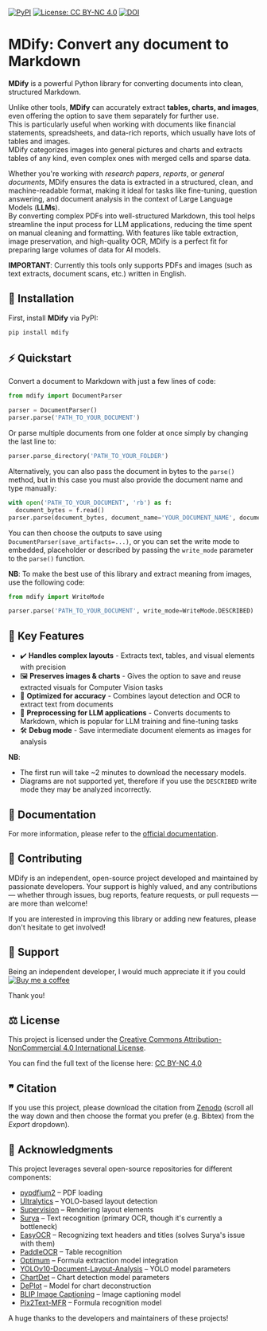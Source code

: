 [![PyPI](https://img.shields.io/pypi/v/mdify?color=red)](https://pypi.org/project/mdify/)
[![License: CC BY-NC 4.0](https://img.shields.io/badge/License-CC%20BY%20NC%204.0-lightgrey)](https://creativecommons.org/licenses/by-nc/4.0/legalcode)
[![DOI](https://zenodo.org/badge/DOI/10.5281/zenodo.14795743.svg)](https://doi.org/10.5281/zenodo.14795743)

# MDify: Convert any document to Markdown  

**MDify** is a powerful Python library for converting documents into clean, structured Markdown.

Unlike other tools, **MDify** can accurately extract **tables, charts, and images**, even offering the option to save them separately for further use. \
This is particularly useful when working with documents like financial statements, spreadsheets, and data-rich reports, which usually have lots of tables and images. \
MDify categorizes images into general pictures and charts and extracts tables of any kind, even complex ones with merged cells and sparse data.

Whether you're working with *research papers*, *reports*, or *general documents*, MDify ensures the data is extracted in a structured, clean, and machine-readable format, making it ideal for tasks like fine-tuning, question answering, and document analysis in the context of Large Language Models (**LLMs**). \
By converting complex PDFs into well-structured Markdown, this tool helps streamline the input process for LLM applications, reducing the time spent on manual cleaning and formatting. With features like table extraction, image preservation, and high-quality OCR, MDify is a perfect fit for preparing large volumes of data for AI models.

**IMPORTANT**: Currently this tools only supports PDFs and images (such as text extracts, document scans, etc.) written in English.

## 🚀 Installation  
First, install **MDify** via PyPI:  

```sh
pip install mdify
```


## ⚡ Quickstart  
Convert a document to Markdown with just a few lines of code:
```python
from mdify import DocumentParser

parser = DocumentParser()
parser.parse('PATH_TO_YOUR_DOCUMENT')
```

Or parse multiple documents from one folder at once simply by changing the last line to:
```python
parser.parse_directory('PATH_TO_YOUR_FOLDER')
```

Alternatively, you can also pass the document in bytes to the `parse()` method, but in this case you must also provide the document name and type manually:
```python
with open('PATH_TO_YOUR_DOCUMENT', 'rb') as f:
  document_bytes = f.read()
parser.parse(document_bytes, document_name='YOUR_DOCUMENT_NAME', document_type='pdf')
```

You can then choose the outputs to save using `DocumentParser(save_artifacts=...)`, or you can set the write mode to embedded, placeholder or described by passing the `write_mode` parameter to the `parse()` function.

**NB**: To make the best use of this library and extract meaning from images, use the following code:
```python
from mdify import WriteMode

parser.parse('PATH_TO_YOUR_DOCUMENT', write_mode=WriteMode.DESCRIBED)
```


## 🔹 Key Features  
- ✔️ **Handles complex layouts** - Extracts text, tables, and visual elements with precision
- 🖼️ **Preserves images & charts** - Gives the option to save and reuse extracted visuals for Computer Vision tasks
- 🎯 **Optimized for accuracy** - Combines layout detection and OCR to extract text from documents
- 🤖 **Preprocessing for LLM applications** - Converts documents to Markdown, which is popular for LLM training and fine-tuning tasks
- 🛠️ **Debug mode** - Save intermediate document elements as images for analysis

**NB**:
- The first run will take ~2 minutes to download the necessary models.
- Diagrams are not supported yet, therefore if you use the `DESCRIBED` write mode they may be analyzed incorrectly.


## 📄 Documentation
For more information, please refer to the [official documentation](https://stefanodangelo.github.io/mdify/).


## 🤝 Contributing
MDify is an independent, open-source project developed and maintained by passionate developers. Your support is highly valued, and any contributions — whether through issues, bug reports, feature requests, or pull requests — are more than welcome!

If you are interested in improving this library or adding new features, please don't hesitate to get involved!


## 💖 Support
Being an independent developer, I would much appreciate it if you could\
[![Buy me a coffee](https://img.buymeacoffee.com/button-api/?text=buy%20me%20a%20coffee&emoji="☕"&slug=stefanodangelo&button_colour=FF5F5F&font_colour=ffffff&font_family=Lato&outline_colour=000000&coffee_colour=FFDD00)](https://www.buymeacoffee.com/stefanodangelo)


Thank you!

## ⚖️ License
This project is licensed under the [Creative Commons Attribution-NonCommercial 4.0 International License](LICENSE).

You can find the full text of the license here: [CC BY-NC 4.0](https://creativecommons.org/licenses/by-nc/4.0/legalcode)


## ❞ Citation
If you use this project, please download the citation from [Zenodo](https://doi.org/10.5281/zenodo.14795743) (scroll all the way down and then choose the format you prefer (e.g. Bibtex) from the *Export* dropdown).


## 🔗 Acknowledgments  
This project leverages several open-source repositories for different components:  

- [pypdfium2](https://github.com/pypdfium2-team/pypdfium2) – PDF loading
- [Ultralytics](https://github.com/ultralytics/ultralytics) – YOLO-based layout detection
- [Supervision](https://github.com/roboflow/supervision) – Rendering layout elements
- [Surya](https://github.com/VikParuchuri/surya) – Text recognition (primary OCR, though it's currently a bottleneck)
- [EasyOCR](https://github.com/JaidedAI/EasyOCR) – Recognizing text headers and titles (solves Surya's issue with them)
- [PaddleOCR](https://github.com/PaddlePaddle/PaddleOCR) – Table recognition
- [Optimum](https://github.com/huggingface/optimum) – Formula extraction model integration
- [YOLOv10-Document-Layout-Analysis](https://huggingface.co/omoured/YOLOv10-Document-Layout-Analysis) – YOLO model parameters
- [ChartDet](https://huggingface.co/stefanodangelo/chartdet) – Chart detection model parameters
- [DePlot](https://huggingface.co/google/deplot) – Model for chart deconstruction  
- [BLIP Image Captioning](https://huggingface.co/Salesforce/blip-image-captioning-large) – Image captioning model  
- [Pix2Text-MFR](https://huggingface.co/breezedeus/pix2text-mfr) – Formula recognition model  

A huge thanks to the developers and maintainers of these projects!
